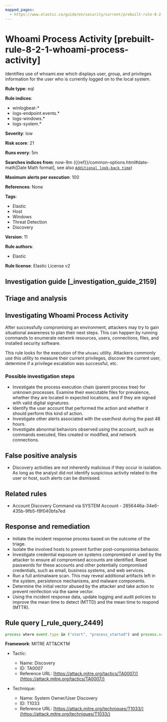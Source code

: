 ```yaml
---
mapped_pages:
  - https://www.elastic.co/guide/en/security/current/prebuilt-rule-8-2-1-whoami-process-activity.html
---
```


# Whoami Process Activity [prebuilt-rule-8-2-1-whoami-process-activity]

Identifies use of whoami.exe which displays user, group, and privileges information for the user who is currently logged on to the local system.

**Rule type**: eql

**Rule indices**:

* winlogbeat-*
* logs-endpoint.events.*
* logs-windows.*
* logs-system.*

**Severity**: low

**Risk score**: 21

**Runs every**: 5m

**Searches indices from**: now-9m ({{ref}}/common-options.html#date-math[Date Math format], see also [`Additional look-back time`](docs-content://solutions/security/detect-and-alert/create-detection-rule.md#rule-schedule))

**Maximum alerts per execution**: 100

**References**: None

**Tags**:

* Elastic
* Host
* Windows
* Threat Detection
* Discovery

**Version**: 11

**Rule authors**:

* Elastic

**Rule license**: Elastic License v2

## Investigation guide [_investigation_guide_2159]

## Triage and analysis

## Investigating Whoami Process Activity

After successfully compromising an environment, attackers may try to gain situational awareness to plan their next steps.
This can happen by running commands to enumerate network resources, users, connections, files, and installed security
software.

This rule looks for the execution of the `whoami` utility. Attackers commonly use this utility to measure their current
privileges, discover the current user, determine if a privilege escalation was successful, etc.

### Possible investigation steps

- Investigate the process execution chain (parent process tree) for unknown processes. Examine their executable files
for prevalence, whether they are located in expected locations, and if they are signed with valid digital signatures.
- Identify the user account that performed the action and whether it should perform this kind of action.
- Investigate other alerts associated with the user/host during the past 48 hours.
- Investigate abnormal behaviors observed using the account, such as commands executed, files created or modified, and
network connections.

## False positive analysis

- Discovery activities are not inherently malicious if they occur in isolation. As long as the analyst did not identify
suspicious activity related to the user or host, such alerts can be dismissed.

## Related rules

- Account Discovery Command via SYSTEM Account - 2856446a-34e6-435b-9fb5-f8f040bfa7ed

## Response and remediation

- Initiate the incident response process based on the outcome of the triage.
- Isolate the involved hosts to prevent further post-compromise behavior.
- Investigate credential exposure on systems compromised or used by the attacker to ensure all compromised accounts are
identified. Reset passwords for these accounts and other potentially compromised credentials, such as email, business
systems, and web services.
- Run a full antimalware scan. This may reveal additional artifacts left in the system, persistence mechanisms, and
malware components.
- Determine the initial vector abused by the attacker and take action to prevent reinfection via the same vector.
- Using the incident response data, update logging and audit policies to improve the mean time to detect (MTTD) and the
mean time to respond (MTTR).

## Rule query [_rule_query_2449]

```js
process where event.type in ("start", "process_started") and process.name : "whoami.exe"
```

**Framework**: MITRE ATT&CKTM

* Tactic:

    * Name: Discovery
    * ID: TA0007
    * Reference URL: [https://attack.mitre.org/tactics/TA0007/](https://attack.mitre.org/tactics/TA0007/)

* Technique:

    * Name: System Owner/User Discovery
    * ID: T1033
    * Reference URL: [https://attack.mitre.org/techniques/T1033/](https://attack.mitre.org/techniques/T1033/)



